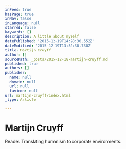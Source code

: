 ```yaml
---
inFeed: true
hasPage: true
inNav: false
inLanguage: null
starred: false
keywords: []
description: A little about myself
datePublished: '2015-12-19T14:28:30.552Z'
dateModified: '2015-12-19T13:59:30.730Z'
title: Martijn Cruyff
author: []
sourcePath: _posts/2015-12-18-martijn-cruyff.md
published: true
authors: []
publisher:
  name: null
  domain: null
  url: null
  favicon: null
url: martijn-cruyff/index.html
_type: Article

---
```

# Martijn Cruyff

Reader. Translating humanism to corporate environments.
